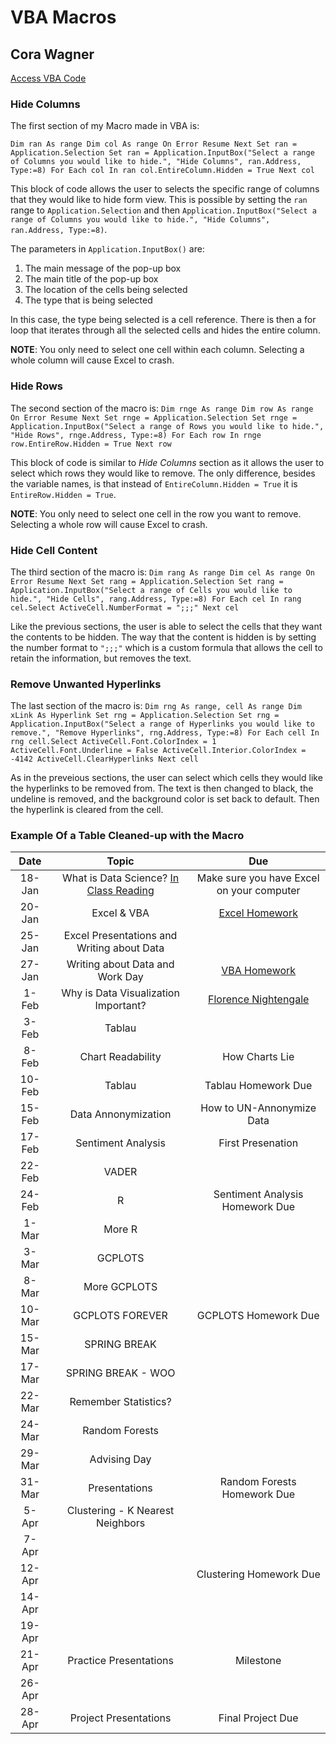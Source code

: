 # VBA Macros
## Cora Wagner

[Access VBA Code](https://github.com/CoraWagner/VBA/blob/4c92d580e2708a17d2b36338adc8a5b30a6afc44/MacrosCode)

### Hide Columns
The first section of my Macro made in VBA is:

`Dim ran As range
Dim col As range
On Error Resume Next
Set ran = Application.Selection
Set ran = Application.InputBox("Select a range of Columns you would like to hide.", "Hide Columns", ran.Address, Type:=8)
For Each col In ran
col.EntireColumn.Hidden = True
Next col`

This block of code allows the user to selects the specific range of columns that they would like to hide form view. This is possible by setting the `ran` range to `Application.Selection` and then `Application.InputBox("Select a range of Columns you would like to hide.", "Hide Columns", ran.Address, Type:=8)`. 

The parameters in `Application.InputBox()` are:
1. The main message of the pop-up box
2. The main title of the pop-up box
3. The location of the cells being selected
4. The type that is being selected

In this case, the type being selected is a cell reference. There is then a for loop that iterates through all the selected cells and hides the entire column. 

**NOTE**: You only need to select one cell within each column. Selecting a whole column will cause Excel to crash.

### Hide Rows
The second section of the macro is:
`Dim rnge As range
Dim row As range
On Error Resume Next
Set rnge = Application.Selection
Set rnge = Application.InputBox("Select a range of Rows you would like to hide.", "Hide Rows", rnge.Address, Type:=8)
For Each row In rnge
row.EntireRow.Hidden = True
Next row`

This block of code is similar to *Hide Columns* section as it allows the user to select which rows they would like to remove. The only difference, besides the variable names, is that instead of `EntireColumn.Hidden = True` it is `EntireRow.Hidden = True`.

**NOTE**: You only need to select one cell in the row you want to remove. Selecting a whole row will cause Excel to crash.

### Hide Cell Content
The third section of the macro is:
`Dim rang As range
Dim cel As range
On Error Resume Next
Set rang = Application.Selection
Set rang = Application.InputBox("Select a range of Cells you would like to hide.", "Hide Cells", rang.Address, Type:=8)
For Each cel In rang
cel.Select
ActiveCell.NumberFormat = ";;;"
Next cel`

Like the previous sections, the user is able to select the cells that they want the contents to be hidden. The way that the content is hidden is by setting the number format to `";;;"` which is a custom formula that allows the cell to retain the information, but removes the text.

### Remove Unwanted Hyperlinks
The last section of the macro is:
`Dim rng As range, cell As range
Dim xLink As Hyperlink
Set rng = Application.Selection
Set rng = Application.InputBox("Select a range of Hyperlinks you would like to remove.", "Remove Hyperlinks", rng.Address, Type:=8)
For Each cell In rng
cell.Select
ActiveCell.Font.ColorIndex = 1
ActiveCell.Font.Underline = False
ActiveCell.Interior.ColorIndex = -4142
ActiveCell.ClearHyperlinks
Next cell`

As in the preveious sections, the user can select which cells they would like the hyperlinks to be removed from. The text is then changed to black, the undeline is removed, and the background color is set back to default. Then the hyperlink is cleared from the cell.

### Example Of a Table Cleaned-up with the Macro
|  Date  |                    Topic                   |                    Due                    |
|:------:|:------------------------------------------:|:-----------------------------------------:|
| 18-Jan |  What is Data Science? [In Class Reading](http://jse.amstat.org/v23n2/witmer.pdf)   | Make sure you have Excel on your computer |
| 20-Jan |                 Excel & VBA                |              [Excel Homework](https://docs.google.com/document/d/1g8eOYNe9sDmrstRgvFRZBskxjaIaD7Za4lFXSgPPkVw/edit)             |
| 25-Jan | Excel Presentations and Writing about Data |                                           |
| 27-Jan |       Writing about Data and Work Day      |               [VBA Homework](https://docs.google.com/document/d/1bTkmUon_Kq6_DupNw2Szh-T4rFGqzeA2aIIBy7m1yhk/edit)              |
|  1-Feb |    Why is Data Visualization Important?    |           [Florence Nightengale](https://docs.google.com/forms/d/e/1FAIpQLSeL-qfdJBp5YGpPWiKXRBsypEZTh9TTMcv1g5TrqOWTx_NF7A/viewform?hr_submission=ChkIq_Gs4d8BEhAI0Zip0ZoNEgcIgoif9PgMEAE)          |
|  3-Feb |                   Tablau                   |                                           |
|  8-Feb |              Chart Readability             |               How Charts Lie              |
| 10-Feb |                   Tablau                   |            Tablau Homework Due            |
| 15-Feb |             Data Annonymization            |         How to UN-Annonymize Data         |
| 17-Feb |             Sentiment Analysis             |             First Presenation             |
| 22-Feb |                    VADER                   |                                           |
| 24-Feb |                      R                     |      Sentiment Analysis Homework Due      |
|  1-Mar |                   More R                   |                                           |
|  3-Mar |                   GCPLOTS                  |                                           |
|  8-Mar |                More GCPLOTS                |                                           |
| 10-Mar |               GCPLOTS FOREVER              |            GCPLOTS Homework Due           |
| 15-Mar |                SPRING BREAK                |                                           |
| 17-Mar |             SPRING BREAK - WOO             |                                           |
| 22-Mar |            Remember Statistics?            |                                           |
| 24-Mar |               Random Forests               |                                           |
| 29-Mar |                Advising Day                |                                           |
| 31-Mar |                Presentations               |        Random Forests Homework Due        |
|  5-Apr |      Clustering - K Nearest Neighbors      |                                           |
|  7-Apr |                                            |                                           |
| 12-Apr |                                            |          Clustering Homework Due          |
| 14-Apr |                                            |                                           |
| 19-Apr |                                            |                                           |
| 21-Apr |           Practice Presentations           |                 Milestone                 |
| 26-Apr |                                            |                                           |
| 28-Apr |            Project Presentations           |             Final Project Due             |
